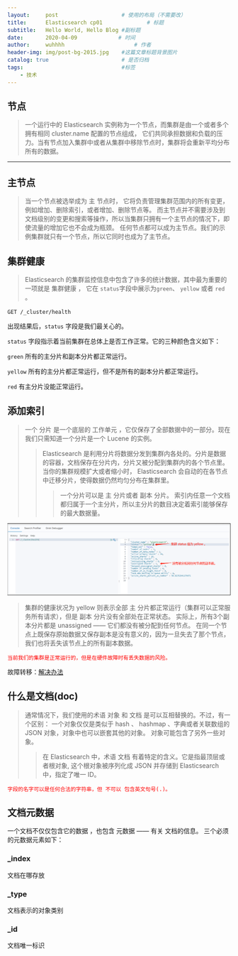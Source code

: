 ```yaml
---
layout:     post                    # 使用的布局（不需要改）
title:      Elasticsearch cp01              # 标题 
subtitle:   Hello World, Hello Blog #副标题
date:       2020-04-09             # 时间
author:     wuhhhh                      # 作者
header-img: img/post-bg-2015.jpg    #这篇文章标题背景图片
catalog: true                       # 是否归档
tags:                               #标签
    - 技术
---
```

## 节点

>一个运行中的 Elasticsearch 实例称为一个节点，而集群是由一个或者多个拥有相同 cluster.name 配置的节点组成， 它们共同承担数据和负载的压力。当有节点加入集群中或者从集群中移除节点时，集群将会重新平均分布所有的数据。

---

## 主节点

>当一个节点被选举成为 主 节点时， 它将负责管理集群范围内的所有变更，例如增加、删除索引，或者增加、删除节点等。 而主节点并不需要涉及到文档级别的变更和搜索等操作，所以当集群只拥有一个主节点的情况下，即使流量的增加它也不会成为瓶颈。 任何节点都可以成为主节点。我们的示例集群就只有一个节点，所以它同时也成为了主节点。

## 集群健康

>Elasticsearch 的集群监控信息中包含了许多的统计数据，其中最为重要的一项就是 集群健康 ， 它在 `status`字段中展示为`green`、 `yellow` 或者 `red` 。

`GET /_cluster/health`

出现结果后，`status` 字段是我们最关心的。

`status` 字段指示着当前集群在总体上是否工作正常。它的三种颜色含义如下：

`green`
所有的主分片和副本分片都正常运行。

`yellow`
所有的主分片都正常运行，但不是所有的副本分片都正常运行。

`red`
有主分片没能正常运行。

## 添加索引

>一个 分片 是一个底层的 工作单元 ，它仅保存了全部数据中的一部分。现在我们只需知道一个分片是一个 Lucene 的实例。
>>Elasticsearch 是利用分片将数据分发到集群内各处的。分片是数据的容器，文档保存在分片内，分片又被分配到集群内的各个节点里。 当你的集群规模扩大或者缩小时， Elasticsearch 会自动的在各节点中迁移分片，使得数据仍然均匀分布在集群里。
>>>一个分片可以是 主 分片或者 副本 分片。 索引内任意一个文档都归属于一个主分片，所以主分片的数目决定着索引能够保存的最大数据量。

![blockchain](https://raw.githubusercontent.com/wuhhhh/picGo/master/D%3A%5CtestArea%5Cimglistes%E9%9B%86%E7%BE%A4%E5%81%A5%E5%BA%B7.png)

>集群的健康状况为 yellow 则表示全部 主 分片都正常运行（集群可以正常服务所有请求），但是 副本 分片没有全部处在正常状态。 实际上，所有3个副本分片都是 unassigned —— 它们都没有被分配到任何节点。 在同一个节点上既保存原始数据又保存副本是没有意义的，因为一旦失去了那个节点，我们也将丢失该节点上的所有副本数据。

<font color=red>`当前我们的集群是正常运行的，但是在硬件故障时有丢失数据的风险。`</font>

故障转移：[解决办法](https://www.elastic.co/guide/cn/elasticsearch/guide/current/_add_failover.html)

## 什么是文档(doc)

>通常情况下，我们使用的术语 对象 和 文档 是可以互相替换的。不过，有一个区别： 一个对象仅仅是类似于 hash 、 hashmap 、字典或者关联数组的 JSON 对象，对象中也可以嵌套其他的对象。 对象可能包含了另外一些对象。
>> 在 Elasticsearch 中，术语 文档 有着特定的含义。它是指最顶层或者根对象, 这个根对象被序列化成 JSON 并存储到 Elasticsearch 中，指定了唯一 ID。

<font color=red>`字段的名字可以是任何合法的字符串，但 不可以 包含英文句号(.)。`</font>

## 文档元数据

一个文档不仅仅包含它的数据 ，也包含 元数据 —— 有关 文档的信息。 三个必须的元数据元素如下：

### _index

文档在哪存放

### _type

文档表示的对象类别

### _id

文档唯一标识

